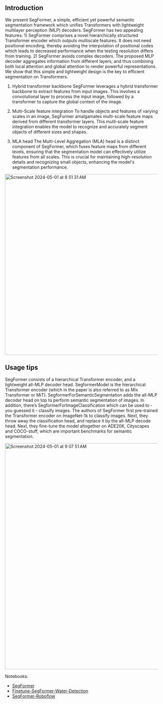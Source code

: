 ## Introduction
We present SegFormer, a simple, efficient yet powerful semantic segmentation framework which unifies Transformers with lightweight multilayer perception (MLP) decoders. 
SegFormer has two appealing features: 1) SegFormer comprises a novel hierarchically structured Transformer encoder which outputs multiscale features. It does not need positional encoding, 
thereby avoiding the interpolation of positional codes which leads to decreased performance when the testing resolution differs from training. 2) SegFormer avoids complex decoders. The proposed MLP 
decoder aggregates information from different layers, and thus combining both local attention and global attention to render powerful representations. We show that this simple and lightweight design is 
the key to efficient segmentation on Transformers. 

1. Hybrid transformer backbone
SegFormer leverages a hybrid transformer backbone to extract features from input images. This involves a convolutional layer to process the input image, followed by a transformer to capture the global context of the image.


2. Multi-Scale feature integration
To handle objects and features of varying scales in an image, SegFormer amalgamates multi-scale feature maps derived from different transformer layers. This multi-scale feature integration enables the model to recognize and accurately segment objects of different sizes and shapes.


3. MLA head
The Multi-Level Aggregation (MLA) head is a distinct component of SegFormer, which fuses feature maps from different levels, ensuring that the segmentation model can effectively utilize features from all scales. This is crucial for maintaining high-resolution details and recognizing small objects, enhancing the model's segmentation performance.

<img width="594" alt="Screenshot 2024-05-01 at 8 51 31 AM" src="https://github.com/andysingal/CV_public/assets/20493493/310cfb42-c9a2-457d-bf68-d39870feaa2e">

## Usage tips
SegFormer consists of a hierarchical Transformer encoder, and a lightweight all-MLP decoder head. SegformerModel is the hierarchical Transformer encoder (which in the paper is also referred to as Mix Transformer or MiT). SegformerForSemanticSegmentation adds the all-MLP decoder head on top to perform semantic segmentation of images. In addition, there’s SegformerForImageClassification which can be used to - you guessed it - classify images. The authors of SegFormer first pre-trained the Transformer encoder on ImageNet-1k to classify images. Next, they throw away the classification head, and replace it by the all-MLP decode head. Next, they fine-tune the model altogether on ADE20K, Cityscapes and COCO-stuff, which are important benchmarks for semantic segmentation. 

<img width="743" alt="Screenshot 2024-05-01 at 9 07 51 AM" src="https://github.com/andysingal/CV_public/assets/20493493/6460c3cf-64da-4ffe-a4cc-660ee75909e3">


Notebooks:
- [SegFormer](https://medium.com/geekculture/semantic-segmentation-with-segformer-2501543d2be4)
- [Finetune-SegFormer-Water-Detection](https://www.kaggle.com/code/ekaterinadranitsyna/segformer-water-segmentation-pytorch)
- [SegFormer-Roboflow](https://github.com/roboflow/notebooks/blob/main/notebooks/train-segformer-segmentation-on-custom-data.ipynb)
